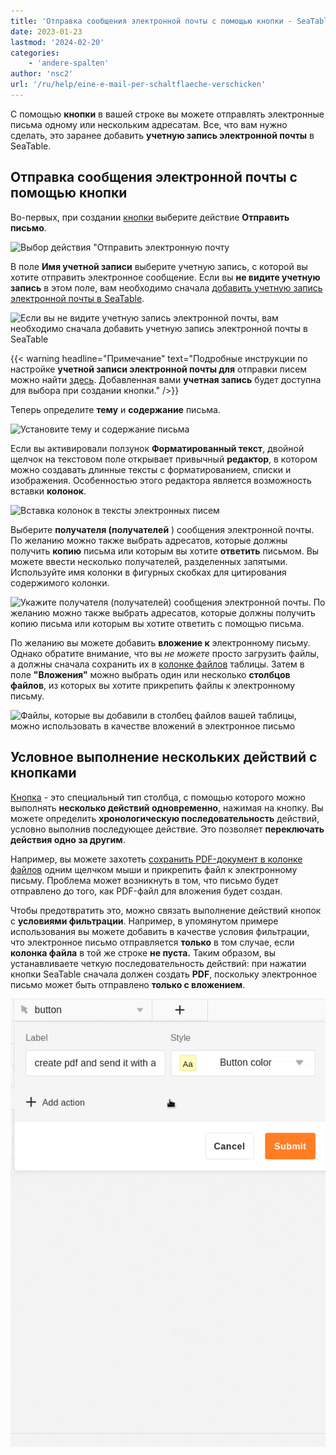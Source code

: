 ```yaml
---
title: 'Отправка сообщения электронной почты с помощью кнопки - SeaTable'
date: 2023-01-23
lastmod: '2024-02-20'
categories:
    - 'andere-spalten'
author: 'nsc2'
url: '/ru/help/eine-e-mail-per-schaltflaeche-verschicken'
---
```


С помощью **кнопки** в вашей строке вы можете отправлять электронные письма одному или нескольким адресатам. Все, что вам нужно сделать, это заранее добавить **учетную запись электронной почты** в SeaTable.

## Отправка сообщения электронной почты с помощью кнопки

Во-первых, при создании [кнопки](https://seatable.io/ru/docs/andere-spalten/die-schaltflaeche/) выберите действие **Отправить письмо**.

![Выбор действия "Отправить электронную почту](https://seatable.io/wp-content/uploads/2023/01/send-email-action.png)

В поле **Имя учетной записи** выберите учетную запись, с которой вы хотите отправить электронное сообщение. Если вы **не видите учетную запись** в этом поле, вам необходимо сначала [добавить учетную запись электронной почты в SeaTable](https://seatable.io/ru/docs/arbeiten-mit-bases/einrichtung-eines-e-mail-kontos-in-einer-base/).

![Если вы не видите учетную запись электронной почты, вам необходимо сначала добавить учетную запись электронной почты в SeaTable](https://seatable.io/wp-content/uploads/2023/01/add-email-account.png)

{{< warning  headline="Примечание"  text="Подробные инструкции по настройке **учетной записи электронной почты для** отправки писем можно найти [здесь](https://seatable.io/ru/docs/arbeiten-mit-bases/einrichtung-eines-e-mail-kontos-in-einer-base/). Добавленная вами **учетная запись** будет доступна для выбора при создании кнопки." />}}

Теперь определите **тему** и **содержание** письма.

![Установите тему и содержание письма](https://seatable.io/wp-content/uploads/2023/01/subject-and-message.png)

Если вы активировали ползунок **Форматированный текст**, двойной щелчок на текстовом поле открывает привычный **редактор**, в котором можно создавать длинные тексты с форматированием, списки и изображения. Особенностью этого редактора является возможность вставки **колонок**.

![Вставка колонок в тексты электронных писем](https://seatable.io/wp-content/uploads/2023/01/Spalten-in-E-Mail-Texte-einfuegen.png)

Выберите **получателя (получателей** ) сообщения электронной почты. По желанию можно также выбрать адресатов, которые должны получить **копию** письма или которым вы хотите **ответить** письмом. Вы можете ввести несколько получателей, разделенных запятыми. Используйте имя колонки в фигурных скобках для цитирования содержимого колонки.

![Укажите получателя (получателей) сообщения электронной почты. По желанию можно также выбрать адресатов, которые должны получить копию письма или которым вы хотите ответить с помощью письма.](https://seatable.io/wp-content/uploads/2023/01/send-to-copy-to-reply-to.png)

По желанию вы можете добавить **вложение к** электронному письму. Однако обратите внимание, что вы _не можете_ просто загрузить файлы, а должны сначала сохранить их в [колонке файлов](https://seatable.io/ru/docs/datei-und-bildanhaenge/die-datei-spalte/) таблицы. Затем в поле **"Вложения"** можно выбрать один или несколько **столбцов файлов**, из которых вы хотите прикрепить файлы к электронному письму.

![Файлы, которые вы добавили в столбец файлов вашей таблицы, можно использовать в качестве вложений в электронное письмо](https://seatable.io/wp-content/uploads/2023/01/file-001.png)

## Условное выполнение нескольких действий с кнопками

[Кнопка](https://seatable.io/ru/docs/andere-spalten/die-schaltflaeche/) - это специальный тип столбца, с помощью которого можно выполнять **несколько действий одновременно**, нажимая на кнопку. Вы можете определить **хронологическую последовательность** действий, условно выполнив последующее действие. Это позволяет **переключать действия одно за другим**.

Например, вы можете захотеть [сохранить PDF-документ в колонке файлов](https://seatable.io/ru/docs/andere-spalten/ein-pdf-dokument-per-schaltflaeche-in-einer-spalte-speichern/) одним щелчком мыши и прикрепить файл к электронному письму. Проблема может возникнуть в том, что письмо будет отправлено до того, как PDF-файл для вложения будет создан.

Чтобы предотвратить это, можно связать выполнение действий кнопок с **условиями фильтрации**. Например, в упомянутом примере использования вы можете добавить в качестве условия фильтрации, что электронное письмо отправляется **только** в том случае, если **колонка файла** в той же строке **не пуста.** Таким образом, вы устанавливаете четкую последовательность действий: при нажатии кнопки SeaTable сначала должен создать **PDF**, поскольку электронное письмо может быть отправлено **только с вложением**.

![](images/send-email-via-button-with-conditions-1.gif)
